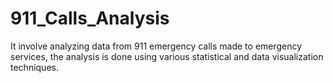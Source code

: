 # 911_Calls_Analysis
It involve analyzing data from 911 emergency calls made to emergency services, the analysis is done using various statistical and data visualization techniques.
